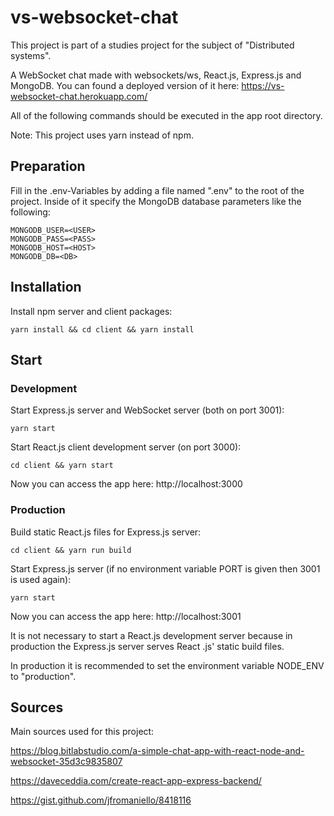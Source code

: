# vs-websocket-chat

This project is part of a studies project for the subject of "Distributed systems".

A WebSocket chat made with websockets/ws, React.js, Express.js and MongoDB.
You can found a deployed version of it here: https://vs-websocket-chat.herokuapp.com/

All of the following commands should be executed in the app root directory.

Note: This project uses yarn instead of npm.

## Preparation

Fill in the .env-Variables by adding a file named ".env" to the root of the project. Inside of it specify the MongoDB
database parameters like the following:

```
MONGODB_USER=<USER>
MONGODB_PASS=<PASS>
MONGODB_HOST=<HOST>
MONGODB_DB=<DB>
```

## Installation

Install npm server and client packages:

`yarn install && cd client && yarn install`

## Start
### Development
Start Express.js server and WebSocket server (both on port 3001):

`yarn start`

Start React.js client development server (on port 3000):

`cd client && yarn start`

Now you can access the app here: http://localhost:3000

### Production
Build static React.js files for Express.js server:

`cd client && yarn run build`

Start Express.js server (if no environment variable PORT is given then 3001 is used again):

`yarn start`

Now you can access the app here: http://localhost:3001

It is not necessary to start a React.js development server because in production the Express.js server serves React
.js' static build files.

In production it is recommended to set the environment variable NODE_ENV to "production".

## Sources
Main sources used for this project:

https://blog.bitlabstudio.com/a-simple-chat-app-with-react-node-and-websocket-35d3c9835807

https://daveceddia.com/create-react-app-express-backend/

https://gist.github.com/jfromaniello/8418116
